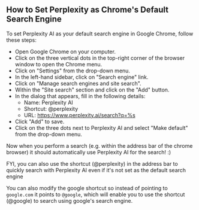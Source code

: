 ## How to Set Perplexity as Chrome's Default Search Engine

To set Perplexity AI as your default search engine in Google Chrome, follow these steps:

- Open Google Chrome on your computer.
- Click on the three vertical dots in the top-right corner of the browser window to open the Chrome menu.
- Click on "Settings" from the drop-down menu.
- In the left-hand sidebar, click on "Search engine" link.
- Click on "Manage search engines and site search".
- Within the "Site search" section and click on the "Add" button.
- In the dialog that appears, fill in the following details:
  - Name: Perplexity AI
  - Shortcut: @perplexity
  - URL: https://www.perplexity.ai/search?q=%s
- Click "Add" to save.
- Click on the three dots next to Perplexity AI and select "Make default" from the drop-down menu.

Now when you perform a search (e.g. within the address bar of the chrome browser) it should automatically use Perplexity AI for the search! :)

FYI, you can also use the shortcut (@perplexity) in the address bar to quickly search with Perplexity AI even if it's not set as the default search engine

You can also modify the google shortcut so instead of pointing to `google.com` it points to `@google`, which will enable you to use the shortcut (@google) to search using google's search engine.
